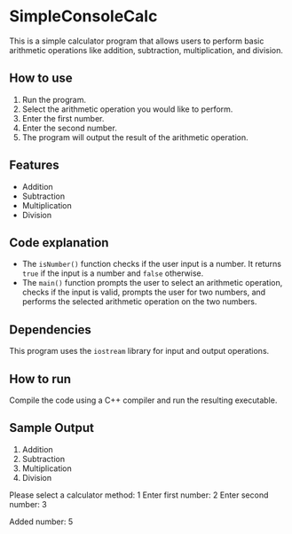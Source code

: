 # SimpleConsoleCalc

This is a simple calculator program that allows users to perform basic arithmetic operations like addition, subtraction, multiplication, and division.

## How to use

1. Run the program.
2. Select the arithmetic operation you would like to perform.
3. Enter the first number.
4. Enter the second number.
5. The program will output the result of the arithmetic operation.

## Features

- Addition
- Subtraction
- Multiplication
- Division

## Code explanation

- The `isNumber()` function checks if the user input is a number. It returns `true` if the input is a number and `false` otherwise.
- The `main()` function prompts the user to select an arithmetic operation, checks if the input is valid, prompts the user for two numbers, and performs the selected arithmetic operation on the two numbers.

## Dependencies

This program uses the `iostream` library for input and output operations.

## How to run

Compile the code using a C++ compiler and run the resulting executable.

## Sample Output

1. Addition
2. Subtraction
3. Multiplication
4. Division

Please select a calculator method: 1
Enter first number: 2
Enter second number: 3

Added number: 5
